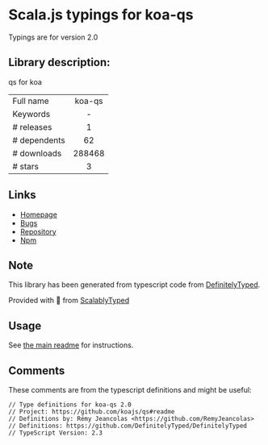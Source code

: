 
# Scala.js typings for koa-qs

Typings are for version 2.0

## Library description:
qs for koa

|                    |                 |
| ------------------ | :-------------: |
| Full name          | koa-qs |
| Keywords           | - |
| # releases         | 1 |
| # dependents       | 62 |
| # downloads        | 288468 |
| # stars            | 3 |

## Links
- [Homepage](https://github.com/koajs/qs)
- [Bugs](https://github.com/koajs/qs/issues)
- [Repository](https://github.com/koajs/qs)
- [Npm](https://www.npmjs.com/package/koa-qs)
    


## Note
This library has been generated from typescript code from [DefinitelyTyped](https://definitelytyped.org).

Provided with :purple_heart: from [ScalablyTyped](https://github.com/oyvindberg/ScalablyTyped)

## Usage
See [the main readme](../../readme.md) for instructions.

## Comments

These comments are from the typescript definitions and might be useful:
```
// Type definitions for koa-qs 2.0
// Project: https://github.com/koajs/qs#readme
// Definitions by: Rémy Jeancolas <https://github.com/RemyJeancolas>
// Definitions: https://github.com/DefinitelyTyped/DefinitelyTyped
// TypeScript Version: 2.3

```

